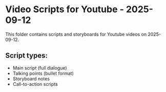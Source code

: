 # Video Scripts for Youtube - 2025-09-12

This folder contains scripts and storyboards for Youtube videos on 2025-09-12.

## Script types:
- Main script (full dialogue)
- Talking points (bullet format)
- Storyboard notes
- Call-to-action scripts
